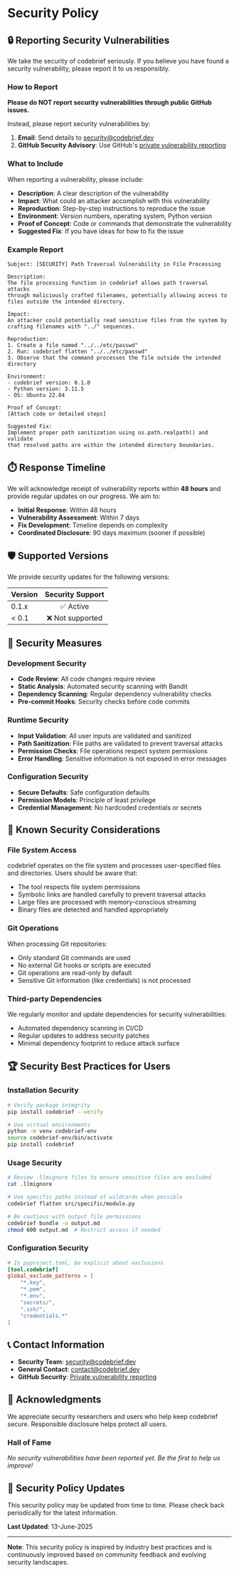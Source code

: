 # Security Policy

## 🔒 Reporting Security Vulnerabilities

We take the security of codebrief seriously. If you believe you have found a security vulnerability, please report it to us responsibly.

### How to Report

**Please do NOT report security vulnerabilities through public GitHub issues.**

Instead, please report security vulnerabilities by:

1. **Email**: Send details to [security@codebrief.dev](mailto:security@codebrief.dev)
2. **GitHub Security Advisory**: Use GitHub's [private vulnerability reporting](https://github.com/Shorzinator/codebrief/security/advisories/new)

### What to Include

When reporting a vulnerability, please include:

- **Description**: A clear description of the vulnerability
- **Impact**: What could an attacker accomplish with this vulnerability
- **Reproduction**: Step-by-step instructions to reproduce the issue
- **Environment**: Version numbers, operating system, Python version
- **Proof of Concept**: Code or commands that demonstrate the vulnerability
- **Suggested Fix**: If you have ideas for how to fix the issue

### Example Report

```
Subject: [SECURITY] Path Traversal Vulnerability in File Processing

Description:
The file processing function in codebrief allows path traversal attacks
through maliciously crafted filenames, potentially allowing access to
files outside the intended directory.

Impact:
An attacker could potentially read sensitive files from the system by
crafting filenames with "../" sequences.

Reproduction:
1. Create a file named "../../etc/passwd"
2. Run: codebrief flatten "../../etc/passwd"
3. Observe that the command processes the file outside the intended directory

Environment:
- codebrief version: 0.1.0
- Python version: 3.11.5
- OS: Ubuntu 22.04

Proof of Concept:
[Attach code or detailed steps]

Suggested Fix:
Implement proper path sanitization using os.path.realpath() and validate
that resolved paths are within the intended directory boundaries.
```

## ⏱️ Response Timeline

We will acknowledge receipt of vulnerability reports within **48 hours** and provide regular updates on our progress. We aim to:

- **Initial Response**: Within 48 hours
- **Vulnerability Assessment**: Within 7 days
- **Fix Development**: Timeline depends on complexity
- **Coordinated Disclosure**: 90 days maximum (sooner if possible)

## 🛡️ Supported Versions

We provide security updates for the following versions:

| Version | Security Support |
|---------|:----------------:|
| 0.1.x   | ✅ Active       |
| < 0.1   | ❌ Not supported |

## 🔐 Security Measures

### Development Security

- **Code Review**: All code changes require review
- **Static Analysis**: Automated security scanning with Bandit
- **Dependency Scanning**: Regular dependency vulnerability checks
- **Pre-commit Hooks**: Security checks before code commits

### Runtime Security

- **Input Validation**: All user inputs are validated and sanitized
- **Path Sanitization**: File paths are validated to prevent traversal attacks
- **Permission Checks**: File operations respect system permissions
- **Error Handling**: Sensitive information is not exposed in error messages

### Configuration Security

- **Secure Defaults**: Safe configuration defaults
- **Permission Models**: Principle of least privilege
- **Credential Management**: No hardcoded credentials or secrets

## 🚨 Known Security Considerations

### File System Access

codebrief operates on the file system and processes user-specified files and directories. Users should be aware that:

- The tool respects file system permissions
- Symbolic links are handled carefully to prevent traversal attacks
- Large files are processed with memory-conscious streaming
- Binary files are detected and handled appropriately

### Git Operations

When processing Git repositories:

- Only standard Git commands are used
- No external Git hooks or scripts are executed
- Git operations are read-only by default
- Sensitive Git information (like credentials) is not processed

### Third-party Dependencies

We regularly monitor and update dependencies for security vulnerabilities:

- Automated dependency scanning in CI/CD
- Regular updates to address security patches
- Minimal dependency footprint to reduce attack surface

## 🏆 Security Best Practices for Users

### Installation Security

```bash
# Verify package integrity
pip install codebrief --verify

# Use virtual environments
python -m venv codebrief-env
source codebrief-env/bin/activate
pip install codebrief
```

### Usage Security

```bash
# Review .llmignore files to ensure sensitive files are excluded
cat .llmignore

# Use specific paths instead of wildcards when possible
codebrief flatten src/specific/module.py

# Be cautious with output file permissions
codebrief bundle -o output.md
chmod 600 output.md  # Restrict access if needed
```

### Configuration Security

```toml
# In pyproject.toml, be explicit about exclusions
[tool.codebrief]
global_exclude_patterns = [
    "*.key",
    "*.pem",
    "*.env",
    "secrets/",
    ".ssh/",
    "credentials.*"
]
```

## 📞 Contact Information

- **Security Team**: [security@codebrief.dev](mailto:security@codebrief.dev)
- **General Contact**: [contact@codebrief.dev](mailto:contact@codebrief.dev)
- **GitHub Security**: [Private vulnerability reporting](https://github.com/Shorzinator/codebrief/security/advisories/new)

## 🙏 Acknowledgments

We appreciate security researchers and users who help keep codebrief secure. Responsible disclosure helps protect all users.

### Hall of Fame

*No security vulnerabilities have been reported yet. Be the first to help us improve!*

## 📜 Security Policy Updates

This security policy may be updated from time to time. Please check back periodically for the latest information.

**Last Updated**: 13-June-2025

---

**Note**: This security policy is inspired by industry best practices and is continuously improved based on community feedback and evolving security landscapes.
